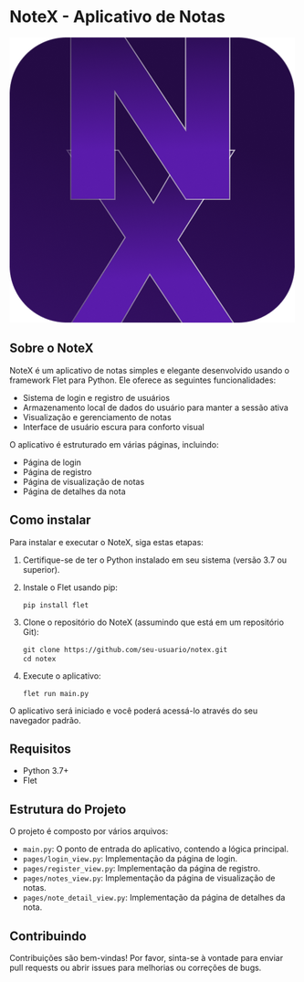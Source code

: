 # NoteX - Aplicativo de Notas
![Logo do NoteX](assets/icon.png)
## Sobre o NoteX

NoteX é um aplicativo de notas simples e elegante desenvolvido usando o framework Flet para Python. Ele oferece as seguintes funcionalidades:

- Sistema de login e registro de usuários
- Armazenamento local de dados do usuário para manter a sessão ativa
- Visualização e gerenciamento de notas
- Interface de usuário escura para conforto visual

O aplicativo é estruturado em várias páginas, incluindo:
- Página de login
- Página de registro
- Página de visualização de notas
- Página de detalhes da nota

## Como instalar

Para instalar e executar o NoteX, siga estas etapas:

1. Certifique-se de ter o Python instalado em seu sistema (versão 3.7 ou superior).

2. Instale o Flet usando pip:
   ```
   pip install flet
   ```

3. Clone o repositório do NoteX (assumindo que está em um repositório Git):
   ```
   git clone https://github.com/seu-usuario/notex.git
   cd notex
   ```

4. Execute o aplicativo:
   ```
   flet run main.py
   ```

O aplicativo será iniciado e você poderá acessá-lo através do seu navegador padrão.

## Requisitos

- Python 3.7+
- Flet

## Estrutura do Projeto

O projeto é composto por vários arquivos:

- `main.py`: O ponto de entrada do aplicativo, contendo a lógica principal.
- `pages/login_view.py`: Implementação da página de login.
- `pages/register_view.py`: Implementação da página de registro.
- `pages/notes_view.py`: Implementação da página de visualização de notas.
- `pages/note_detail_view.py`: Implementação da página de detalhes da nota.

## Contribuindo

Contribuições são bem-vindas! Por favor, sinta-se à vontade para enviar pull requests ou abrir issues para melhorias ou correções de bugs.
